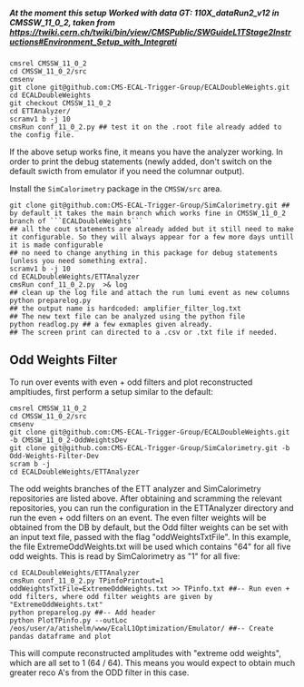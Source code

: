 #####  At the moment this setup Worked with data GT: 110X_dataRun2_v12 in CMSSW_11_0_2, taken from https://twiki.cern.ch/twiki/bin/view/CMSPublic/SWGuideL1TStage2Instructions#Environment_Setup_with_Integrati


```
cmsrel CMSSW_11_0_2 
cd CMSSW_11_0_2/src
cmsenv 
git clone git@github.com:CMS-ECAL-Trigger-Group/ECALDoubleWeights.git
cd ECALDoubleWeights
git checkout CMSSW_11_0_2
cd ETTAnalyzer/
scramv1 b -j 10 
cmsRun conf_11_0_2.py ## test it on the .root file already added to the config file. 
```

If the above setup works fine, it means you have the analyzer working. In order to print the debug
 statements (newly added, don't switch on the default swicth from emulator if you need the columnar output). 

Install the ```SimCalorimetry``` package in the ```CMSSW/src``` area. 
```
git clone git@github.com:CMS-ECAL-Trigger-Group/SimCalorimetry.git ## by default it takes the main branch which works fine in CMSSW_11_0_2 branch of ```ECALDoubleWeights```
## all the cout statements are already added but it still need to make it configurable. So they will always appear for a few more days untill it is made configurable
## no need to change anything in this package for debug statements [unless you need something extra]. 
scramv1 b -j 10
cd ECALDoubleWeights/ETTAnalyzer
cmsRun conf_11_0_2.py  >& log
## clean up the log file and attach the run lumi event as new columns 
python preparelog.py
## the output name is hardcoded: amplifier_filter_log.txt
## The new text file can be analyzed using the python file 
python readlog.py ## a few exmaples given already. 
## The screen print can directed to a .csv or .txt file if needed. 

```

## Odd Weights Filter 

To run over events with even + odd filters and plot reconstructed ampltiudes, first perform a setup similar to the default:

	cmsrel CMSSW_11_0_2 
	cd CMSSW_11_0_2/src
	cmsenv 
	git clone git@github.com:CMS-ECAL-Trigger-Group/ECALDoubleWeights.git -b CMSSW_11_0_2-OddWeightsDev
	git clone git@github.com:CMS-ECAL-Trigger-Group/SimCalorimetry.git -b Odd-Weights-Filter-Dev
	scram b -j 
	cd ECALDoubleWeights/ETTAnalyzer

The odd weights branches of the ETT analyzer and SimCalorimetry repositories are listed above. After obtaining and scramming the relevant repositories, you can run the configuration in the ETTAnalyzer directory and run the even + odd filters on an event. The even filter weights will be obtained from the DB by default, but the Odd filter weights can be set with an input text file, passed with the flag "oddWeightsTxtFile". In this example, the file ExtremeOddWeights.txt will be used which contains "64" for all five odd weights. This is read by SimCalorimetry as "1" for all five:

	cd ECALDoubleWeights/ETTAnalyzer
	cmsRun conf_11_0_2.py TPinfoPrintout=1 oddWeightsTxtFile=ExtremeOddWeights.txt >> TPinfo.txt ##-- Run even + odd filters, where odd filter weights are given by "ExtremeOddWeights.txt"
	python preparelog.py ##-- Add header 
	python PlotTPinfo.py --outLoc /eos/user/a/atishelm/www/EcalL1Optimization/Emulator/ ##-- Create pandas dataframe and plot 

This will compute reconstructed amplitudes with "extreme odd weights", which are all set to 1 (64 / 64). This means you would expect to obtain much greater reco A's from the ODD filter in this case. 